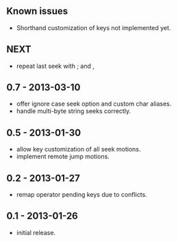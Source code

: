 ## Known issues
* Shorthand customization of keys not implemented yet.

## NEXT
* repeat last seek with ; and ,

## 0.7 - 2013-03-10
* offer ignore case seek option and custom char aliases.
* handle multi-byte string seeks correctly.

## 0.5 - 2013-01-30
* allow key customization of all seek motions.
* implement remote jump motions.

## 0.2 - 2013-01-27
* remap operator pending keys due to conflicts.

## 0.1 - 2013-01-26
* initial release.
